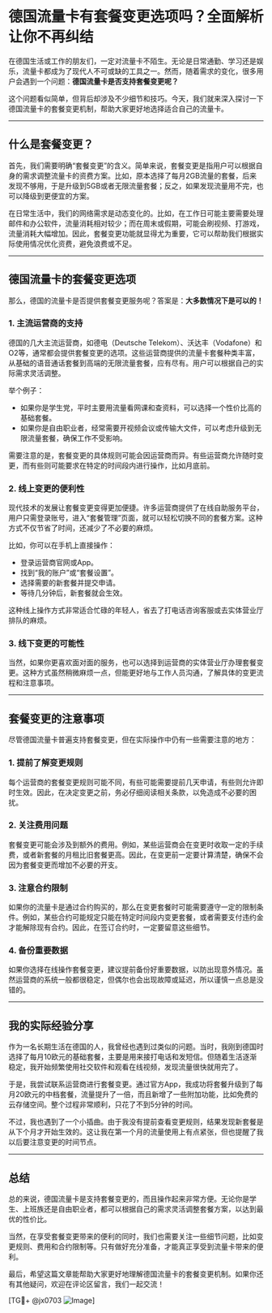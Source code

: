 # 德国流量卡有套餐变更选项吗？全面解析让你不再纠结

在德国生活或工作的朋友们，一定对流量卡不陌生。无论是日常通勤、学习还是娱乐，流量卡都成为了现代人不可或缺的工具之一。然而，随着需求的变化，很多用户会遇到一个问题：**德国流量卡是否支持套餐变更呢？**

这个问题看似简单，但背后却涉及不少细节和技巧。今天，我们就来深入探讨一下德国流量卡的套餐变更机制，帮助大家更好地选择适合自己的流量卡。

---

## 什么是套餐变更？

首先，我们需要明确“套餐变更”的含义。简单来说，套餐变更是指用户可以根据自身的需求调整流量卡的资费方案。比如，原本选择了每月2GB流量的套餐，后来发现不够用，于是升级到5GB或者无限流量套餐；反之，如果发现流量用不完，也可以降级到更便宜的方案。

在日常生活中，我们的网络需求是动态变化的。比如，在工作日可能主要需要处理邮件和办公软件，流量消耗相对较少；而在周末或假期，可能会刷视频、打游戏，流量消耗大幅增加。因此，套餐变更功能就显得尤为重要，它可以帮助我们根据实际使用情况优化资费，避免浪费或不足。

---

## 德国流量卡的套餐变更选项

那么，德国的流量卡是否提供套餐变更服务呢？答案是：**大多数情况下是可以的！**

### 1. **主流运营商的支持**
德国的几大主流运营商，如德电（Deutsche Telekom）、沃达丰（Vodafone）和O2等，通常都会提供套餐变更的选项。这些运营商提供的流量卡套餐种类丰富，从基础的语音通话套餐到高端的无限流量套餐，应有尽有。用户可以根据自己的实际需求灵活调整。

举个例子：
- 如果你是学生党，平时主要用流量看网课和查资料，可以选择一个性价比高的基础套餐。
- 如果你是自由职业者，经常需要开视频会议或传输大文件，可以考虑升级到无限流量套餐，确保工作不受影响。

需要注意的是，套餐变更的具体规则可能会因运营商而异。有些运营商允许随时变更，而有些则可能要求在特定的时间段内进行操作，比如月底前。

### 2. **线上变更的便利性**
现代技术的发展让套餐变更变得更加便捷。许多运营商提供了在线自助服务平台，用户只需登录账号，进入“套餐管理”页面，就可以轻松切换不同的套餐方案。这种方式不仅节省了时间，还减少了不必要的麻烦。

比如，你可以在手机上直接操作：
- 登录运营商官网或App。
- 找到“我的账户”或“套餐设置”。
- 选择需要的新套餐并提交申请。
- 等待几分钟后，新套餐就会生效。

这种线上操作方式非常适合忙碌的年轻人，省去了打电话咨询客服或去实体营业厅排队的麻烦。

### 3. **线下变更的可能性**
当然，如果你更喜欢面对面的服务，也可以选择到运营商的实体营业厅办理套餐变更。这种方式虽然稍微麻烦一点，但能更好地与工作人员沟通，了解具体的变更流程和注意事项。

---

## 套餐变更的注意事项

尽管德国流量卡普遍支持套餐变更，但在实际操作中仍有一些需要注意的地方：

### 1. **提前了解变更规则**
每个运营商的套餐变更规则可能不同，有些可能需要提前几天申请，有些则允许即时生效。因此，在决定变更之前，务必仔细阅读相关条款，以免造成不必要的困扰。

### 2. **关注费用问题**
套餐变更可能会涉及到额外的费用。例如，某些运营商会在变更时收取一定的手续费，或者新套餐的月租比旧套餐更高。因此，在变更前一定要计算清楚，确保不会因为套餐变更而增加不必要的开支。

### 3. **注意合约限制**
如果你的流量卡是通过合约购买的，那么在变更套餐时可能需要遵守一定的限制条件。例如，某些合约可能规定只能在特定时间段内变更套餐，或者需要支付违约金才能解除现有合约。因此，在签订合约时，一定要留意这些细节。

### 4. **备份重要数据**
如果你选择在线操作套餐变更，建议提前备份好重要数据，以防出现意外情况。虽然运营商的系统一般都很稳定，但偶尔也会出现故障或延迟，所以谨慎一点总是没错的。

---

## 我的实际经验分享

作为一名长期生活在德国的人，我曾经也遇到过类似的问题。当时，我刚到德国时选择了每月10欧元的基础套餐，主要是用来接打电话和发短信。但随着生活逐渐稳定，我开始频繁使用社交软件和观看在线视频，发现流量很快就用完了。

于是，我尝试联系运营商进行套餐变更。通过官方App，我成功将套餐升级到了每月20欧元的中档套餐，流量提升了一倍，而且新增了一些附加功能，比如免费的云存储空间。整个过程非常顺利，只花了不到5分钟的时间。

不过，我也遇到了一个小插曲。由于我没有提前查看变更规则，结果发现新套餐是从下个月才开始生效的。这让我在第一个月的流量使用上有点紧张，但也提醒了我以后要注意变更的时间节点。

---

## 总结

总的来说，德国流量卡是支持套餐变更的，而且操作起来非常方便。无论你是学生、上班族还是自由职业者，都可以根据自己的需求灵活调整套餐方案，以达到最优的性价比。

当然，在享受套餐变更带来的便利的同时，我们也需要关注一些细节问题，比如变更规则、费用和合约限制等。只有做好充分准备，才能真正享受到流量卡带来的便利。

最后，希望这篇文章能帮助大家更好地理解德国流量卡的套餐变更机制。如果你还有其他疑问，欢迎在评论区留言，我们一起交流！

[TG💪+ @jx0703 ![Image](https://github.com/user-attachments/assets/dbca1d08-cadb-493c-b0ec-ad6f7a83f270)]